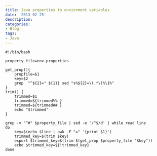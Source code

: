 ```yaml
---
title: Java properties to enviorment variables
date: '2013-02-25'
description:
categories:
- Blog
tags:
- Java
---
```


    #!/bin/bash

    property_file=env.properties

    get_prop(){
        propfile=$1
        key=$2
        grep  "^${2}=" ${1}| sed "s%${2}=\(.*\)%\1%"
    }
    trim() {
        trimmed=$1
        trimmed=${trimmed%% }
        trimmed=${trimmed## }
        echo "$trimmed"
    }

    grep -v "^#" $property_file | sed -e '/^$/d' | while read line
    do
        key=$(echo $line | awk -F "=" '{print $1}')
        trimmed_key=$(trim $key)
        export $trimmed_key=$(trim $(get_prop $property_file "$key"))
        echo $trimmed_key=${!trimmed_key}
    done
